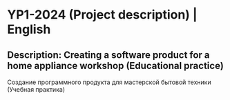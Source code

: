 # YP1-2024 (Project description) | English
 Description: Creating a software product for a home appliance workshop (Educational practice)
 --------------------------------------------------------------------------------
 Создание программного продукта для мастерской бытовой техники (Учебная практика)
